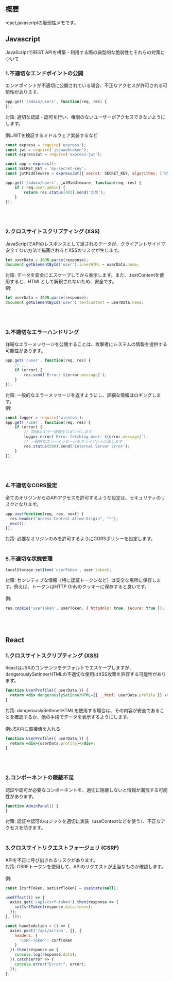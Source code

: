 ## 概要
react,javascriptの脆弱性メモです。<br>

## Javascript
JavaScriptでREST APIを構築・利用する際の典型的な脆弱性とそれらの対策について<br>
### 1.不適切なエンドポイントの公開
エンドポイントが不適切に公開されている場合、不正なアクセスが許可される可能性があります。
```js
app.get('/admin/users', function(req, res) {
});
```
対策: 適切な認証・認可を行い、権限のないユーザーがアクセスできないようにします。<br><br>
例:JWTを検証するミドルウェア実装するなど
```js
const express = require('express');
const jwt = require('jsonwebtoken');
const expressJwt = require('express-jwt');

const app = express();
const SECRET_KEY = 'my-secret-key';
const jwtMiddleware = expressJwt({ secret: SECRET_KEY, algorithms: ['HS256'] });

app.get('/admin/users', jwtMiddleware, function(req, res) {
    if (!req.user.admin) {
        return res.status(403).send('だめ');
    }
});
```
<br><br>


### 2.クロスサイトスクリプティング (XSS)
JavaScriptでAPIのレスポンスとして返されるデータが、クライアントサイドで安全でない方法で描画されるとXSSのリスクが生じます。
```js
let userData = JSON.parse(response);
document.getElementById('user').innerHTML = userData.name;
```
対策: データを安全にエスケープしてから表示します。また、.textContentを使用すると、HTMLとして解釈されないため、安全です。<br>
例:
```js
let userData = JSON.parse(response);
document.getElementById('user').textContent = userData.name;
```
<br><br>

### 3.不適切なエラーハンドリング
詳細なエラーメッセージを公開することは、攻撃者にシステムの情報を提供する可能性があります。
```js
app.get('/user', function(req, res) {
    // ...
    if (error) {
        res.send(`Error: ${error.message}`);
    }
});
```
対策: 一般的なエラーメッセージを返すようにし、詳細な情報はロギングします。<br>
例:
```js
const logger = require('winston');
app.get('/user', function(req, res) {
    if (error) {
        // 詳細なエラー情報をロギングします
        logger.error(`Error fetching user: ${error.message}`);
        // 一般的なエラーメッセージをクライアントに返します
        res.status(500).send('Internal Server Error');
    }
});
```
<br><br>

### 4.不適切なCORS設定
全てのオリジンからのAPIアクセスを許可するような設定は、セキュリティのリスクとなります。
```js
app.use(function(req, res, next) {
  res.header("Access-Control-Allow-Origin", "*");
  next();
});
```
対策: 必要なオリジンのみを許可するようにCORSポリシーを設定します。<br><br>

### 5.不適切な状態管理
```jsx
localStorage.setItem('userToken', user.token);
```
対策: センシティブな情報（特に認証トークンなど）は安全な場所に保存します。例えば、トークンはHTTP Onlyのクッキーに保存すると良いです。<br><br>
例:
```js
res.cookie('userToken', userToken, { httpOnly: true, secure: true });
```
<br><br>

## React
### 1.クロスサイトスクリプティング (XSS)
ReactはJSXのコンテンツをデフォルトでエスケープしますが、dangerouslySetInnerHTMLの不適切な使用はXSS攻撃を許容する可能性があります。
```jsx
function UserProfile({ userData }) {
  return <div dangerouslySetInnerHTML={{ __html: userData.profile }} />;
}
```
対策: dangerouslySetInnerHTMLを使用する場合は、その内容が安全であることを確認するか、他の手段でデータを表示するようにします。<br><br>
例:JSX内に直接値を入れる
```jsx
function UserProfile({ userData }) {
  return <div>{userData.profile}</div>;
}

```
<br><br>

### 2.コンポーネントの隠蔽不足
認証や認可が必要なコンポーネントを、適切に隠蔽しないと情報が漏洩する可能性があります。
```jsx
function AdminPanel() {
}
```
対策: 認証や認可のロジックを適切に実装（useContextなどを使う）、不正なアクセスを防ぎます。<br><br>

### 3.クロスサイトリクエストフォージェリ (CSRF)
APIを不正に呼び出されるリスクがあります。<br>
対策: CSRFトークンを使用して、APIのリクエストが正当なものか確認します。<br><br>
例:
```js
const [csrfToken, setCsrfToken] = useState(null);

useEffect(() => {
  axios.get('/api/csrf-token').then(response => {
    setCsrfToken(response.data.token);
  });
}, []);

const handleAction = () => {
  axios.post('/api/action', {}, {
    headers: {
      'CSRF-Token': csrfToken
    }
  }).then(response => {
    console.log(response.data);
  }).catch(error => {
    console.error("Error:", error);
  });
};

```
<br><br>
